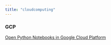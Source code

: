 ```yaml
---
title: "cloudcomputing"
---
```



### GCP  
[Open Python Notebooks in Google Cloud Platform](https://ns3115neha.github.io/geovis/KeplerGeoSpatial/)  
